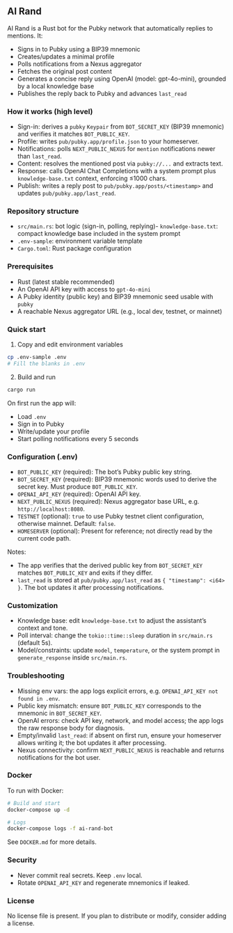 ## AI Rand

AI Rand is a Rust bot for the Pubky network that automatically replies to mentions. It:

- Signs in to Pubky using a BIP39 mnemonic
- Creates/updates a minimal profile
- Polls notifications from a Nexus aggregator
- Fetches the original post content
- Generates a concise reply using OpenAI (model: gpt-4o-mini), grounded by a local knowledge base
- Publishes the reply back to Pubky and advances `last_read`

### How it works (high level)
- Sign-in: derives a `pubky` `Keypair` from `BOT_SECRET_KEY` (BIP39 mnemonic) and verifies it matches `BOT_PUBLIC_KEY`.
- Profile: writes `pub/pubky.app/profile.json` to your homeserver.
- Notifications: polls `NEXT_PUBLIC_NEXUS` for `mention` notifications newer than `last_read`.
- Content: resolves the mentioned post via `pubky://...` and extracts text.
- Response: calls OpenAI Chat Completions with a system prompt plus `knowledge-base.txt` context, enforcing ≤1000 chars.
- Publish: writes a reply post to `pub/pubky.app/posts/<timestamp>` and updates `pub/pubky.app/last_read`.

### Repository structure
- `src/main.rs`: bot logic (sign-in, polling, replying)- `knowledge-base.txt`: compact knowledge base included in the system prompt
- `.env-sample`: environment variable template
- `Cargo.toml`: Rust package configuration

### Prerequisites
- Rust (latest stable recommended)
- An OpenAI API key with access to `gpt-4o-mini`
- A Pubky identity (public key) and BIP39 mnemonic seed usable with `pubky`
- A reachable Nexus aggregator URL (e.g., local dev, testnet, or mainnet)

### Quick start
1) Copy and edit environment variables
```bash
cp .env-sample .env
# Fill the blanks in .env
```

2) Build and run
```bash
cargo run
```

On first run the app will:
- Load `.env`
- Sign in to Pubky
- Write/update your profile
- Start polling notifications every 5 seconds

### Configuration (.env)
- `BOT_PUBLIC_KEY` (required): The bot’s Pubky public key string.
- `BOT_SECRET_KEY` (required): BIP39 mnemonic words used to derive the secret key. Must produce `BOT_PUBLIC_KEY`.
- `OPENAI_API_KEY` (required): OpenAI API key.
- `NEXT_PUBLIC_NEXUS` (required): Nexus aggregator base URL, e.g. `http://localhost:8080`.
- `TESTNET` (optional): `true` to use Pubky testnet client configuration, otherwise mainnet. Default: `false`.
- `HOMESERVER` (optional): Present for reference; not directly read by the current code path.

Notes:
- The app verifies that the derived public key from `BOT_SECRET_KEY` matches `BOT_PUBLIC_KEY` and exits if they differ.
- `last_read` is stored at `pub/pubky.app/last_read` as `{ "timestamp": <i64> }`. The bot updates it after processing notifications.

### Customization
- Knowledge base: edit `knowledge-base.txt` to adjust the assistant’s context and tone.
- Poll interval: change the `tokio::time::sleep` duration in `src/main.rs` (default 5s).
- Model/constraints: update `model`, `temperature`, or the system prompt in `generate_response` inside `src/main.rs`.

### Troubleshooting
- Missing env vars: the app logs explicit errors, e.g. `OPENAI_API_KEY not found in .env`.
- Public key mismatch: ensure `BOT_PUBLIC_KEY` corresponds to the mnemonic in `BOT_SECRET_KEY`.
- OpenAI errors: check API key, network, and model access; the app logs the raw response body for diagnosis.
- Empty/invalid `last_read`: if absent on first run, ensure your homeserver allows writing it; the bot updates it after processing.
- Nexus connectivity: confirm `NEXT_PUBLIC_NEXUS` is reachable and returns notifications for the bot user.

### Docker

To run with Docker:

```bash
# Build and start
docker-compose up -d

# Logs
docker-compose logs -f ai-rand-bot
```

See `DOCKER.md` for more details.

### Security
- Never commit real secrets. Keep `.env` local.
- Rotate `OPENAI_API_KEY` and regenerate mnemonics if leaked.

### License
No license file is present. If you plan to distribute or modify, consider adding a license.

